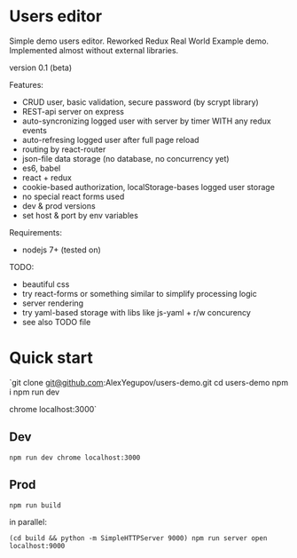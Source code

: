 # Users editor

Simple demo users editor.
Reworked Redux Real World Example demo.
Implemented almost without external libraries.

version 0.1 (beta)

Features:
* CRUD user, basic validation, secure password (by scrypt library)
* REST-api server on express
* auto-syncronizing logged user with server by timer WITH any redux events
* auto-refresing logged user after full page reload
* routing by react-router
* json-file data storage (no database, no concurrency yet)
* es6, babel
* react + redux
* cookie-based authorization, localStorage-bases logged user storage
* no special react forms used
* dev & prod versions
* set host & port by env variables

Requirements:
* nodejs 7+ (tested on)

TODO:
* beautiful css
* try react-forms or something similar to simplify processing logic
* server rendering
* try yaml-based storage with libs like js-yaml + r/w concurency
* see also TODO file


# Quick start

`git clone git@github.com:AlexYegupov/users-demo.git
cd users-demo
npm i
npm run dev

chrome localhost:3000`


## Dev
`npm run dev
chrome localhost:3000`

## Prod
`npm run build`

in parallel:

`(cd build && python -m SimpleHTTPServer 9000)
npm run server
open localhost:9000`

